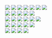 <div align=left>    
  <img src="https://img.shields.io/badge/C-A8B9CC?style=flat-square&logo=C&logoColor=white"/>
  <img src="https://img.shields.io/badge/C++-00599C?style=flat-square&logo=C%2B%2B&logoColor=white"/>
  <img src="https://img.shields.io/badge/C%23-239120?style=flat-square&logo=Csharp&logoColor=white"/>
  <img src="https://img.shields.io/badge/Python-3776AB?style=flat-square&logo=Python&logoColor=white"/>
  <img src="https://img.shields.io/badge/Dart-0175C2?style=flat-square&logo=Dart&logoColor=white"/>
  <img src="https://img.shields.io/badge/Java-007396?style=flat-square&logo=Java&logoColor=white"/>
  <img src="https://img.shields.io/badge/Kotlin-7F52FF?style=flat-square&logo=Kotlin&logoColor=white"/>
</div>
<div align=left>
  <img src="https://img.shields.io/badge/Unity-000000?style=flat-square&logo=Unity&logoColor=white"/>
  <img src="https://img.shields.io/badge/Visual Studio Code-007ACC?style=flat-square&logo=Visual Studio Code&logoColor=white"/>
  <img src="https://img.shields.io/badge/Visual Studio-5C2D91?style=flat-square&logo=Visual Studio&logoColor=white"/>
  <img src="https://img.shields.io/badge/XCode-147EFB?style=flat-square&logo=Xcode&logoColor=white"/>  
  <img src="https://img.shields.io/badge/Flutter-02569B?style=flat-square&logo=flutter&logoColor=white"/>  
</div>
<div align=left>
  <img src="https://img.shields.io/badge/Apple-000000?style=flat-square&logo=apple&logoColor=white"/>  
  <img src="https://img.shields.io/badge/App Store-0D96F6?style=flat-square&logo=App Store&logoColor=white"/>  
  <img src="https://img.shields.io/badge/iOS-000000?style=flat-square&logo=iOS&logoColor=white"/>
  <img src="https://img.shields.io/badge/Google-4285F4?style=flat-square&logo=Google&logoColor=white"/>  
  <img src="https://img.shields.io/badge/Google Play-414141?style=flat-square&logo=Google Play&logoColor=white"/>
  <img src="https://img.shields.io/badge/Android-3DDC84?style=flat-square&logo=Android&logoColor=white"/>
</div>
<div align=left>
  <img src="https://img.shields.io/badge/Git-F05032?style=flat-square&logo=git&logoColor=white"/>  
  <img src="https://img.shields.io/badge/GitHub-181717?style=flat-square&logo=github&logoColor=white"/>  
  <img src="https://img.shields.io/badge/SVN-809CC9?style=flat-square&logo=Subversion&logoColor=white"/>  
  <img src="https://img.shields.io/badge/Firebase-FFCA28?style=flat-square&logo=firebase&logoColor=white"/>  
  <img src="https://img.shields.io/badge/Facebook-1877F2?style=flat-square&logo=Facebook&logoColor=white"/>
</div>
<div align=left>      
  <img src="https://img.shields.io/badge/Amazon AWS-232F3E?style=flat-square&logo=Amazon AWS&logoColor=white"/>  
  <img src="https://img.shields.io/badge/Slack-4A154B?style=flat-square&logo=slack&logoColor=white"/>  
  <img src="https://img.shields.io/badge/Microsoft Teams-6264A7?style=flat-square&logo=Microsoft Teams&logoColor=white"/>        
  <img src="https://img.shields.io/badge/Jira-0052CC?style=flat-square&logo=Jira Software&logoColor=white"/>
</div>

<!--
**jaehun72/jaehun72** is a ✨ _special_ ✨ repository because its `README.md` (this file) appears on your GitHub profile.

Here are some ideas to get you started:

- 🔭 I’m currently working on ...
- 🌱 I’m currently learning ...
- 👯 I’m looking to collaborate on ...
- 🤔 I’m looking for help with ...
- 💬 Ask me about ...
- 📫 How to reach me: ...
- 😄 Pronouns: ...
- ⚡ Fun fact: ...
-->
